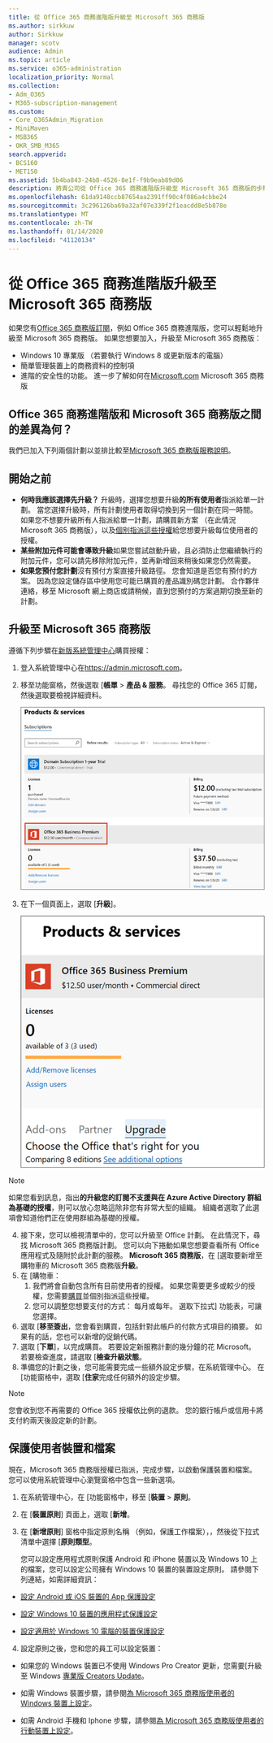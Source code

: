 ```yaml
---
title: 從 Office 365 商務進階版升級至 Microsoft 365 商務版
ms.author: sirkkuw
author: Sirkkuw
manager: scotv
audience: Admin
ms.topic: article
ms.service: o365-administration
localization_priority: Normal
ms.collection:
- Adm_O365
- M365-subscription-management
ms.custom:
- Core_O365Admin_Migration
- MiniMaven
- MSB365
- OKR_SMB_M365
search.appverid:
- BCS160
- MET150
ms.assetid: 5b4ba843-24b8-4526-8e1f-f9b9eab89d06
description: 將貴公司從 Office 365 商務進階版升級至 Microsoft 365 商務版的步驟。
ms.openlocfilehash: 61da9148ccb87654aa2391ff90c4f086a4cbbe24
ms.sourcegitcommit: 3c296126ba69a32af07e339f2f1eacdd8e5b878e
ms.translationtype: MT
ms.contentlocale: zh-TW
ms.lasthandoff: 01/14/2020
ms.locfileid: "41120134"
---
```

# <a name="upgrade-to-microsoft-365-business-from-office-365-business-premium"></a>從 Office 365 商務進階版升級至 Microsoft 365 商務版

如果您有[Office 365 商務版訂閱](https://products.office.com/compare-all-microsoft-office-products-4-column?activetab=tab:primaryr2)，例如 Office 365 商務進階版，您可以輕鬆地升級至 Microsoft 365 商務版。 如果您想要加入，升級至 Microsoft 365 商務版： 
- Windows 10 專業版 （若要執行 Windows 8 或更新版本的電腦）
- 簡單管理裝置上的商務資料的控制項
- 進階的安全性的功能。
進一步了解如何在[Microsoft.com](https://www.microsoft.com/microsoft-365/business) Microsoft 365 商務版

## <a name="whats-the-difference-between-office-365-business-premium-and-microsoft-365-business"></a>Office 365 商務進階版和 Microsoft 365 商務版之間的差異為何？
我們已加入下列兩個計劃以並排比較至[Microsoft 365 商務版服務說明](https://docs.microsoft.com/office365/servicedescriptions/microsoft-365-service-descriptions/microsoft-365-business-service-description)。 

## <a name="before-you-get-started"></a>開始之前

- **何時我應該選擇先升級？** 升級時，選擇您想要升級**的所有使用者**指派給單一計劃。 當您選擇升級時，所有計劃使用者取得切換到另一個計劃在同一時間。 如果您不想要升級所有人指派給單一計劃，請購買新方案 （在此情況 Microsoft 365 商務版），以及[個別指派這些授權](https://docs.microsoft.com/office365/admin/manage/assign-licenses-to-users)給您想要升級每位使用者的授權。 
- **某些附加元件可能會導致升級**如果您嘗試啟動升級，且必須防止您繼續執行的附加元件，您可以請先移除附加元件，並再新增回來稍後如果您仍然需要。 
- **如果您預付您計劃**沒有預付方案直接升級路徑。 您會知道是否您有預付的方案。 因為您設定儲存區中使用您可能已購買的產品識別碼您計劃。 合作夥伴連絡，移至 Microsoft 網上商店或請稍候，直到您預付的方案過期切換至新的計劃。

## <a name="upgrade-to-microsoft-365-business"></a>升級至 Microsoft 365 商務版
遵循下列步驟在[新版系統管理中心](https://docs.microsoft.com/office365/admin/microsoft-365-admin-center-preview)購買授權：
1. 登入系統管理中心在<a href="https://go.microsoft.com/fwlink/p/?linkid=837890" target="_blank">https://admin.microsoft.com</a>。
2. 移至功能窗格，然後選取 [**帳單** \> **產品 & 服務**。 尋找您的 Office 365 訂閱，然後選取要檢視詳細資料。 

    ![螢幕擷取畫面顯示如何尋找並選取您的訂閱在系統管理中心。](media/FindYourSubscription.png)

3. 在下一個頁面上，選取 [**升級**]。 

      ![螢幕擷取畫面顯示在系統管理中心中選取 [升級] 的位置。](media/SelectUpgrade.png)

  > [!NOTE]
  > 如果您看到訊息，指出**的升級您的訂閱不支援與在 Azure Active Directory 群組為基礎的授權**，則可以放心忽略這除非您有非常大型的組織。 組織者選取了此選項會知道他們正在使用群組為基礎的授權。

4. 接下來，您可以檢視清單中的，您可以升級至 Office 計劃。 在此情況下，尋找 Microsoft 365 商務版計劃。 您可以向下捲動如果您想要查看所有 Office 應用程式及隨附於此計劃的服務。 **Microsoft 365 商務版**，在 [選取要新增至購物車的 Microsoft 365 商務版**升級**。
5. 在 [購物車：
    1. 我們將會自動包含所有目前使用者的授權。 如果您需要更多或較少的授權，您需要[購買](https://docs.microsoft.com/office365/admin/manage/assign-licenses-to-users)並個別指派這些授權。  
    2. 您可以調整您想要支付的方式： 每月或每年。 選取下拉式] 功能表，可讓您選擇。
6. 選取 [**移至簽出**，您會看到購買，包括針對此帳戶的付款方式項目的摘要。 如果有的話，您也可以新增的促銷代碼。
7. 選取 [**下單**]，以完成購買。
若要設定新服務計劃的幾分鐘的花 Microsoft。 若要檢查進度，請選取 [**檢查升級狀態**。 
1. 準備您的計劃之後，您可能需要完成一些額外設定步驟，在系統管理中心。 在 [功能窗格中，選取 [**住家**完成任何額外的設定步驟。

> [!NOTE]
> 您會收到您不再需要的 Office 365 授權依比例的退款。 您的銀行帳戶或信用卡將支付約兩天後設定新的計劃。
  
## <a name="protect-user-devices-and-files"></a>保護使用者裝置和檔案

現在，Microsoft 365 商務版授權已指派，完成步驟，以啟動保護裝置和檔案。 您可以使用系統管理中心瀏覽窗格中包含一些新選項。
  
1. 在系統管理中心，在 [功能窗格中，移至 [**裝置** \> **原則**。
    
2. 在 [**裝置原則**] 頁面上，選取 [**新增**。
    
3. 在 [**新增原則**] 窗格中指定原則名稱 （例如，保護工作檔案），，然後從下拉式清單中選擇 [**原則類型**。 
    
    您可以設定應用程式原則保護 Android 和 iPhone 裝置以及 Windows 10 上的檔案，您可以設定公司擁有 Windows 10 裝置的裝置設定原則。 請參閱下列連結，如需詳細資訊：
    
  - [設定 Android 或 iOS 裝置的 App 保護設定](app-protection-settings-for-android-and-ios.md)
    
  - [設定 Windows 10 裝置的應用程式保護設定](protection-settings-for-windows-10-devices.md)
    
  - [設定適用於 Windows 10 電腦的裝置保護設定](protection-settings-for-windows-10-pcs.md)
    
  
4. 設定原則之後，您和您的員工可以設定裝置：
    
  - 如果您的 Windows 裝置已不使用 Windows Pro Creator 更新，您需要[升級至 Windows [專業版 Creators Update](upgrade-to-windows-pro-creators-update.md)。
    
  - 如需 Windows 裝置步驟，請參閱[為 Microsoft 365 商務版使用者的 Windows 裝置上設定](set-up-windows-devices.md)。 
    
  - 如需 Android 手機和 Iphone 步驟，請參閱[為 Microsoft 365 商務版使用者的行動裝置上設定](set-up-mobile-devices.md)。 
